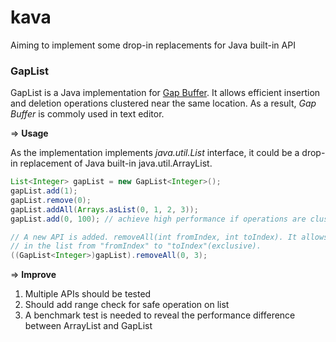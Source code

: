# kava
Aiming to implement some drop-in replacements for Java built-in API

### GapList
GapList is a Java implementation for [Gap Buffer](https://en.wikipedia.org/wiki/Gap_buffer). It allows efficient 
insertion and deletion operations clustered near the same location. As a result, *Gap Buffer* is commoly used in
text editor.

=> **Usage**

As the implementation implements *java.util.List* interface, it could be a drop-in replacement of Java built-in 
java.util.ArrayList.

```java
List<Integer> gapList = new GapList<Integer>();
gapList.add(1);
gapList.remove(0);
gapList.addAll(Arrays.asList(0, 1, 2, 3));
gapList.add(0, 100); // achieve high performance if operations are clustered in the same location

// A new API is added. removeAll(int fromIndex, int toIndex). It allows client to remove elements 
// in the list from "fromIndex" to "toIndex"(exclusive).
((GapList<Integer>)gapList).removeAll(0, 3);
```

=> **Improve**

1. Multiple APIs should be tested
2. Should add range check for safe operation on list
3. A benchmark test is needed to reveal the performance difference between ArrayList and GapList


